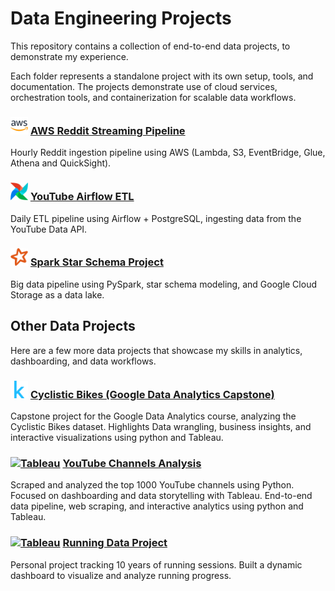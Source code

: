 # Data Engineering Projects

This repository contains a collection of end-to-end data projects, to demonstrate my experience.

Each folder represents a standalone project with its own setup, tools, and documentation. The projects demonstrate use of cloud services, orchestration tools, and containerization for scalable data workflows.

### <a href="#"><img src="https://github.com/devicons/devicon/blob/v2.16.0/icons/amazonwebservices/amazonwebservices-original-wordmark.svg" alt="AWS" width="28"/></a> [AWS Reddit Streaming Pipeline](./aws-reddit-streaming-pipeline)
Hourly Reddit ingestion pipeline using AWS (Lambda, S3, EventBridge, Glue, Athena and QuickSight).

### <a href="#"><img src="https://github.com/devicons/devicon/blob/v2.16.0/icons/apacheairflow/apacheairflow-original.svg" alt="Airflow" width="28"/></a> [YouTube Airflow ETL](./youtube-airflow-etl)
Daily ETL pipeline using Airflow + PostgreSQL, ingesting data from the YouTube Data API.

### <a href="#"><img src="https://github.com/devicons/devicon/blob/v2.16.0/icons/apachespark/apachespark-original.svg" alt="Spark" width="28"/></a> [Spark Star Schema Project](./spark-star-schema-project)
Big data pipeline using PySpark, star schema modeling, and Google Cloud Storage as a data lake.

## Other Data Projects

Here are a few more data projects that showcase my skills in analytics, dashboarding, and data workflows.

### <a href="#"><img src="https://github.com/devicons/devicon/blob/v2.16.0/icons/kaggle/kaggle-original.svg" alt="Kaggle" width="28"/></a> [Cyclistic Bikes (Google Data Analytics Capstone)](https://www.kaggle.com/code/yonatanhanasav/capstone-project-cyclistic-bikes)
Capstone project for the Google Data Analytics course, analyzing the Cyclistic Bikes dataset. Highlights Data wrangling, business insights, and interactive visualizations using python and Tableau.

### <a href="#"><img src="https://cdn.worldvectorlogo.com/logos/tableau-software.svg" alt="Tableau" width="28"/></a> [YouTube Channels Analysis](https://public.tableau.com/app/profile/yonatan3121/viz/YoutubeAnalysis_16773441042500/Dashboard)
Scraped and analyzed the top 1000 YouTube channels using Python. Focused on dashboarding and data storytelling with Tableau. End-to-end data pipeline, web scraping, and interactive analytics using python and Tableau.

### <a href="#"><img src="https://cdn.worldvectorlogo.com/logos/tableau-software.svg" alt="Tableau" width="28"/></a> [Running Data Project](https://public.tableau.com/app/profile/yonatan3121/viz/RunningDataProject/Dashboard)
Personal project tracking 10 years of running sessions. Built a dynamic dashboard to visualize and analyze running progress.